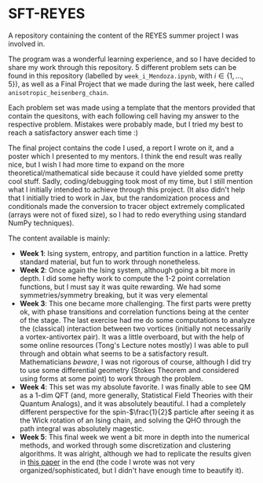# SFT-REYES
A repository containing the content of the REYES summer project I was involved in.


The program was a wonderful learning experience, and so I have decided to share my work through this repository. 5 different problem sets can be found in this repository (labelled by `week_i_Mendoza.ipynb`, with $i \in \{1, \ldots, 5\}$), as well as a Final Project that we made during the last week, here called `anisotropic_heisenberg_chain`. 

Each problem set was made using a template that the mentors provided that contain the quesitons, with each following cell having my answer to the respective problem. Mistakes were probably made, but I tried my best to reach a satisfactory answer each time :)


The final project contains the code I used, a report I wrote on it, and a poster which I presented to my mentors. I think the end result was really nice, but I wish I had more time to expand on the more theoretical/mathematical side because it could have yielded some pretty cool stuff. Sadly, coding/debugging took most of my time, but I still mention what I initially intended to achieve through this project. (It  also didn't help that I initially tried to work in Jax, but the randomization process and conditionals made the conversion to tracer object extremely complicated (arrays were not of fixed size), so I had to redo everything using standard NumPy techniques).

The content available is mainly:

- **Week 1**: Ising system, entropy, and partition function in a lattice. Pretty standard material, but fun to work through nonetheless.
- **Week 2**: Once again the Ising system, although going a bit more in depth. I did some hefty work to compute the 1-2 point correlation functions, but I must say it was quite rewarding. We had some symmetries/symmetry breaking, but it was very elemental
- **Week 3**: This one became more challenging. The first parts were pretty ok, with phase transitions and correlation functions being at the center of the stage. The last exercise had me do some computations to analyze the (classical) interaction between two vortices (initially not necessarily a vortex-antivortex pair). It was a little overboard, but with the help of some online resources (Tong's Lecture notes mostly) I was able to pull through and obtain what seems to be a satisfactory result. Mathematicians *beware*, I was not rigorous of course, although I did try to use some differential geometry (Stokes Theorem and considered using forms at some point) to work through the problem.
- **Week 4**: This set was my absolute favorite. I was finally able to see QM as a 1-dim QFT (and, more generally, Statistical Field Theories with their Quantum Analogs), and it was absolutely beautiful. I had a completely different perspective for the spin-$\frac{1}{2}$ particle after seeing it as the Wick rotation of an Ising chain, and solving the QHO through the path integral was absolutely magestic. 
- **Week 5**: This final week we went a bit more in depth into the numerical methods, and worked through some discretization and clustering algorithms. It was alright, although we had to replicate the results given in <a href="https://arxiv.org/pdf/hep-lat/9206004.pdf" target="_blank">this paper</a> in the end (the code I wrote was not very organized/sophisticated, but I didn't have enough time to beautify it).

